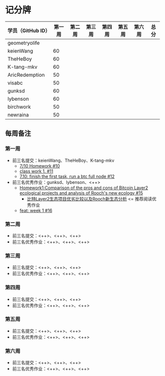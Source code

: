 # 记分牌

| 学员（GitHub ID） | 第一周 | 第二周 | 第三周 | 第四周 | 第五周 | 第六周 | 总分 |
|-------------------|--------|--------|--------|--------|--------|--------|------|
| geometryolife     |        |        |        |        |        |        |      |
| keienWang         | 60     |        |        |        |        |        |      |
| TheHeBoy          | 60     |        |        |        |        |        |      |
| K-tang-mkv        | 60     |        |        |        |        |        |      |
| AricRedemption    | 50     |        |        |        |        |        |      |
| visabc            | 50     |        |        |        |        |        |      |
| gunksd            | 60     |        |        |        |        |        |      |
| lybenson          | 60     |        |        |        |        |        |      |
| birchwork         | 50     |        |        |        |        |        |      |
| newraina          | 50     |        |        |        |        |        |      |

## 每周备注

### 第一周

- 前三名提交：keienWang、TheHeBoy、K-tang-mkv
  - [7/10 Homework #10](https://github.com/rooch-network/let-us-rooch/pull/10)
  - [class work 1. #11](https://github.com/rooch-network/let-us-rooch/pull/11)
  - [7.10: finish the first task, run a btc full node #12](https://github.com/rooch-network/let-us-rooch/pull/12)
- 前三名优秀作业：gunksd、lybenson、<++>
  - [Homework1:Comparison of the pros and cons of Bitcoin Layer2 ecological projects and analysis of Rooch's new ecology #15](https://github.com/rooch-network/let-us-rooch/pull/15)
    - [比特Layer2生态项目优劣比较以及Rooch新生态分析](https://blushing-ptarmigan-80b.notion.site/Layer2-Rooch-6647d9f7fd9441239774296f27edf85f) <= 推荐阅读优秀作业
  - [feat: week 1 #16](https://github.com/rooch-network/let-us-rooch/pull/16)

### 第二周

- 前三名提交：<++>、<++>、<++>
- 前三名优秀作业：<++>、<++>、<++>

### 第三周

- 前三名提交：<++>、<++>、<++>
- 前三名优秀作业：<++>、<++>、<++>

### 第四周

- 前三名提交：<++>、<++>、<++>
- 前三名优秀作业：<++>、<++>、<++>

### 第五周

- 前三名提交：<++>、<++>、<++>
- 前三名优秀作业：<++>、<++>、<++>

### 第六周

- 前三名提交：<++>、<++>、<++>
- 前三名优秀作业：<++>、<++>、<++>

